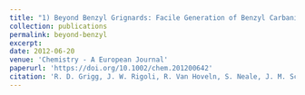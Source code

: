 ```yaml
---
title: "1) Beyond Benzyl Grignards: Facile Generation of Benzyl Carbanions from Styrenes"
collection: publications
permalink: beyond-benzyl
excerpt: 
date: 2012-06-20
venue: 'Chemistry - A European Journal'
paperurl: 'https://doi.org/10.1002/chem.201200642'
citation: 'R. D. Grigg, J. W. Rigoli, R. Van Hoveln, S. Neale, J. M. Schomaker, <i>Chem. Eur. J</i>, <strong>2012</strong>, <i>18</i>, 9391-9396'
---
```

